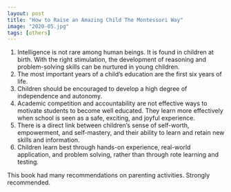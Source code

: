 ```yaml
---
layout: post
title: "How to Raise an Amazing Child The Montessori Way"
image: "2020-05.jpg"
tags: [others]
---
```


1. Intelligence is not rare among human beings. It is found in children at birth. With the right stimulation, the development of reasoning and problem-solving skills can be nurtured in young children.
2. The most important years of a child’s education are the first six years of life.
3. Children should be encouraged to develop a high degree of independence and autonomy.
4. Academic competition and accountability are not effective ways to motivate students to become well educated. They learn more effectively when school is seen as a safe, exciting, and joyful experience.
5.  There is a direct link between children’s sense of self-worth, empowerment, and self-mastery, and their ability to learn and retain new skills and information.
6. Children learn best through hands-on experience, real-world application, and problem solving, rather than through rote learning and testing.

This book had many recommendations on parenting activities. Strongly recommended.